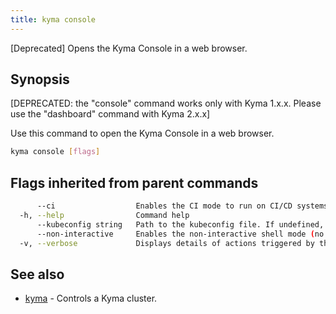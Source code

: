 ```yaml
---
title: kyma console
---
```


[Deprecated] Opens the Kyma Console in a web browser.

## Synopsis

[DEPRECATED: the "console" command works only with Kyma 1.x.x. Please use the "dashboard" command with Kyma 2.x.x]
		
Use this command to open the Kyma Console in a web browser.

```bash
kyma console [flags]
```

## Flags inherited from parent commands

```bash
      --ci                  Enables the CI mode to run on CI/CD systems. It avoids any user interaction (such as no dialog prompts) and ensures that logs are formatted properly in log files (such as no spinners for CLI steps).
  -h, --help                Command help
      --kubeconfig string   Path to the kubeconfig file. If undefined, Kyma CLI uses the KUBECONFIG environment variable, or falls back "/$HOME/.kube/config".
      --non-interactive     Enables the non-interactive shell mode (no colorized output, no spinner)
  -v, --verbose             Displays details of actions triggered by the command.
```

## See also

* [kyma](#kyma-kyma)	 - Controls a Kyma cluster.

